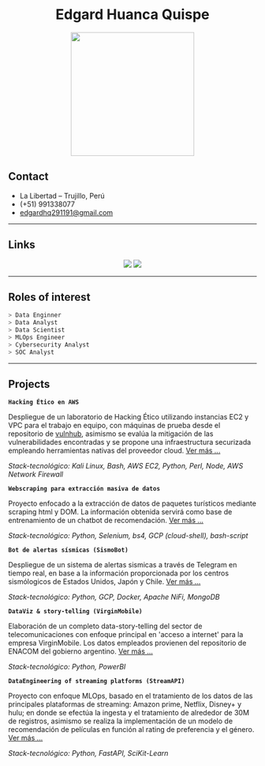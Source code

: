 <h1 align="center">Edgard Huanca Quispe</h1>
<p align="center"><img src="https://drive.google.com/uc?export=view&id=1LnvYIC1havHDf1Z74e7sBiR1LJ1gz4bv" width="250"></img></p>

## Contact

+ La Libertad – Trujillo, Perú
+ (+51) 991338077
+ edgardhq291191@gmail.com

***

## Links

<p align="center">
    <a href="https://www.linkedin.com/in/edgardhq29/"><img src="https://img.shields.io/badge/LinkedIn-0077B5?style=for-the-badge&logo=linkedin&logoColor=white"/></a>
    <a href="https://www.github.com/v1c4r10us"><img src="https://img.shields.io/badge/GitHub-100000?style=for-the-badge&logo=github&logoColor=white"/></a>
</p>

***

## Roles of interest

```bash
> Data Enginner
> Data Analyst
> Data Scientist
> MLOps Engineer
> Cybersecurity Analyst
> SOC Analyst
```

***

## Projects

**`Hacking Ético en AWS`**

Despliegue de un laboratorio de Hacking Ético utilizando instancias EC2 y VPC para el trabajo en equipo, con máquinas de prueba desde el repositorio de [vulnhub](https://www.vulnhub.com/), asimismo se evalúa la mitigación de las vulnerabilidades encontradas y se propone una infraestructura securizada empleando herramientas nativas del proveedor cloud. [Ver más ...](https://portfolio-pmgr.onrender.com/?file=money-chronos.md)

*Stack-tecnológico: Kali Linux, Bash, AWS EC2, Python, Perl, Node, AWS Network Firewall*

**`Webscraping para extracción masiva de datos`**

Proyecto enfocado a la extracción de datos de paquetes turísticos mediante scraping html y DOM. La información obtenida servirá como base de entrenamiento de un chatbot de recomendación. [Ver más ...](https://portfolio-pmgr.onrender.com/?file=webscraping-gyg.md)

*Stack-tecnológico: Python, Selenium, bs4, GCP (cloud-shell), bash-script*

**`Bot de alertas sísmicas (SismoBot)`** 

Despliegue de un sistema de alertas sismicas a través de Telegram en tiempo real, en base a la información proporcionada por los centros sismólogicos de Estados Unidos, Japón y Chile. [Ver más ...](https://portfolio-pmgr.onrender.com/?file=sismic-alert.md)

*Stack-tecnológico: Python, GCP, Docker, Apache NiFi, MongoDB*

**`DataViz & story-telling (VirginMobile)`**

Elaboración de un completo data-story-telling del sector de telecomunicaciones con enfoque principal en 'acceso a internet' para la empresa VirginMobile. Los datos empleados provienen del repositorio de ENACOM del gobierno argentino. [Ver más ...](https://portfolio-pmgr.onrender.com/?file=dataviz-pi.md)

*Stack-tecnológico: Python, PowerBI*

**`DataEngineering of streaming platforms (StreamAPI)`**

Proyecto con enfoque MLOps, basado en el tratamiento de los datos de las principales plataformas de streaming: Amazon prime, Netflix, Disney+ y hulu; en donde se efectúa la ingesta y el tratamiento de alrededor de 30M de registros, asimismo se realiza la implementación de un modelo de recomendación de películas en función al rating de preferencia y el género. [Ver más ...](https://portfolio-pmgr.onrender.com/?file=stream-api.md)

*Stack-tecnológico: Python, FastAPI, SciKit-Learn*

